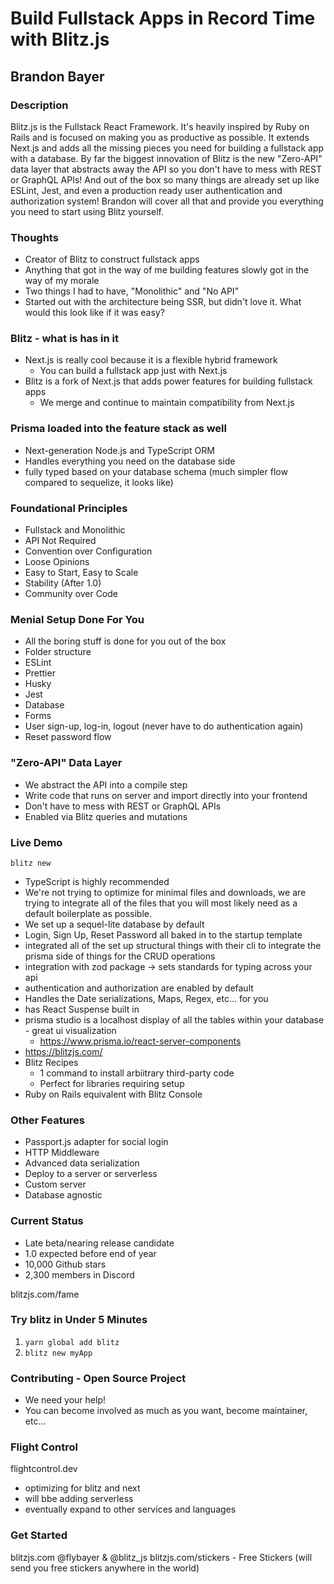 # Build Fullstack Apps in Record Time with Blitz.js

## Brandon Bayer

### Description

Blitz.js is the Fullstack React Framework. It's heavily inspired by Ruby on Rails and is focused on making you as productive as possible. It extends Next.js and adds all the missing pieces you need for building a fullstack app with a database. By far the biggest innovation of Blitz is the new "Zero-API" data layer that abstracts away the API so you don't have to mess with REST or GraphQL APIs! And out of the box so many things are already set up like ESLint, Jest, and even a production ready user authentication and authorization system! Brandon will cover all that and provide you everything you need to start using Blitz yourself.

### Thoughts

- Creator of Blitz to construct fullstack apps
- Anything that got in the way of me building features slowly got in the way of my morale
- Two things I had to have, "Monolithic" and "No API"
- Started out with the architecture being SSR, but didn't love it. What would this look like if it was easy?

### Blitz - what is has in it

- Next.js is really cool because it is a flexible hybrid framework
  - You can build a fullstack app just with Next.js
- Blitz is a fork of Next.js that adds power features for building fullstack apps
  - We merge and continue to maintain compatibility from Next.js

### Prisma loaded into the feature stack as well

- Next-generation Node.js and TypeScript ORM
- Handles everything you need on the database side
- fully typed based on your database schema (much simpler flow compared to sequelize, it looks like)

### Foundational Principles

- Fullstack and Monolithic
- API Not Required
- Convention over Configuration
- Loose Opinions
- Easy to Start, Easy to Scale
- Stability (After 1.0)
- Community over Code

### Menial Setup Done For You

- All the boring stuff is done for you out of the box
- Folder structure
- ESLint
- Prettier
- Husky
- Jest
- Database
- Forms
- User sign-up, log-in, logout (never have to do authentication again)
- Reset password flow

### "Zero-API" Data Layer

- We abstract the API into a compile step
- Write code that runs on server and import directly into your frontend
- Don't have to mess with REST or GraphQL APIs
- Enabled via Blitz queries and mutations

### Live Demo

`blitz new`

- TypeScript is highly recommended
- We're not trying to optimize for minimal files and downloads, we are trying to integrate all of the files that you will most likely need as a default boilerplate as possible.
- We set up a sequel-lite database by default
- Login, Sign Up, Reset Password all baked in to the startup template
- integrated all of the set up structural things with their cli to integrate the prisma side of things for the CRUD operations
- integration with zod package -> sets standards for typing across your api
- authentication and authorization are enabled by default
- Handles the Date serializations, Maps, Regex, etc... for you
- has React Suspense built in
- prisma studio is a localhost display of all the tables within your database - great ui visualization
  - https://www.prisma.io/react-server-components
- https://blitzjs.com/
- Blitz Recipes
  - 1 command to install arbiitrary third-party code
  - Perfect for libraries requiring setup
- Ruby on Rails equivalent with Blitz Console

### Other Features

- Passport.js adapter for social login
- HTTP Middleware
- Advanced data serialization
- Deploy to a server or serverless
- Custom server
- Database agnostic

### Current Status

- Late beta/nearing release candidate
- 1.0 expected before end of year
- 10,000 Github stars
- 2,300 members in Discord

blitzjs.com/fame

### Try blitz in Under 5 Minutes

1. `yarn global add blitz`
2. `blitz new myApp`

### Contributing - Open Source Project

- We need your help!
- You can become involved as much as you want, become maintainer, etc...

### Flight Control

flightcontrol.dev

- optimizing for blitz and next
- will bbe adding serverless
- eventually expand to other services and languages

### Get Started

blitzjs.com
@flybayer & @blitz_js
blitzjs.com/stickers - Free Stickers (will send you free stickers anywhere in the world)
